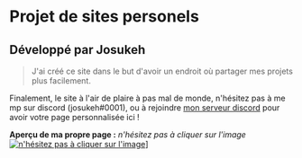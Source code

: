 # Projet de sites personels
## Développé par Josukeh  

> J'ai créé ce site dans le but d'avoir un endroit où partager mes projets plus facilement.  

Finalement, le site à l'air de plaire à pas mal de monde, n'hésitez pas à me mp sur discord (josukeh#0001), ou à rejoindre [mon serveur discord](https://discord.gg/dbAmYQUeFW) pour avoir votre page personnalisée ici !  

__**Aperçu de ma propre page :**__
*n'hésitez pas à cliquer sur l'image*
[![*n'hésitez pas à cliquer sur l'image*](https://cdn.discordapp.com/attachments/931591509797654578/1005882591058071713/unknown.png?size=4096)](https://slump-exe.github.io/site)]
